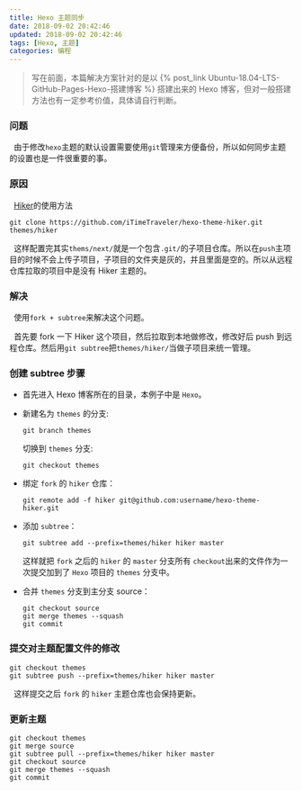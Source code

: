 ```yaml
---
title: Hexo 主题同步
date: 2018-09-02 20:42:46
updated: 2018-09-02 20:42:46
tags: [Hexo, 主题]
categories: 编程
---
```


>写在前面，本篇解决方案针对的是以 {% post_link Ubuntu-18.04-LTS-GitHub-Pages-Hexo-搭建博客 %} 搭建出来的 Hexo 博客，但对一般搭建方法也有一定参考价值，具体请自行判断。

### 问题

&nbsp;&nbsp;由于修改`hexo`主题的默认设置需要使用`git`管理来方便备份，所以如何同步主题的设置也是一件很重要的事。

### 原因

&nbsp;&nbsp;[Hiker](https://github.com/iTimeTraveler/hexo-theme-hiker)的使用方法

```
git clone https://github.com/iTimeTraveler/hexo-theme-hiker.git themes/hiker
```

&nbsp;&nbsp;这样配置完其实`thems/next/`就是一个包含`.git/`的子项目仓库。所以在`push`主项目的时候不会上传子项目，子项目的文件夹是灰的，并且里面是空的。所以从远程仓库拉取的项目中是没有 Hiker 主题的。

<!-- more -->

### 解决

&nbsp;&nbsp;使用`fork + subtree`来解决这个问题。

&nbsp;&nbsp;首先要 fork 一下 Hiker 这个项目，然后拉取到本地做修改，修改好后 push 到远程仓库。然后用`git subtree`把`themes/hiker/`当做子项目来统一管理。

### 创建 subtree 步骤

- 首先进入 Hexo 博客所在的目录，本例子中是 `Hexo`。

- 新建名为 `themes` 的分支:

  ```
  git branch themes
  ```

  切换到 `themes` 分支:

  ```
  git checkout themes
  ```

- 绑定 `fork` 的 `hiker` 仓库：

  ```shell
  git remote add -f hiker git@github.com:username/hexo-theme-hiker.git
  ```

- 添加 `subtree`：

  ```
  git subtree add --prefix=themes/hiker hiker master
  ```

  这样就把 `fork` 之后的 `hiker` 的 `master` 分支所有 `checkout`出来的文件作为一次提交加到了 `Hexo` 项目的 `themes` 分支中。

- 合并 `themes` 分支到主分支 source：

  ```
  git checkout source
  git merge themes --squash
  git commit
  ```

### 提交对主题配置文件的修改

```
git checkout themes
git subtree push --prefix=themes/hiker hiker master
```

&nbsp;&nbsp;这样提交之后 `fork` 的 `hiker` 主题仓库也会保持更新。

### 更新主题

```
git checkout themes
git merge source
git subtree pull --prefix=themes/hiker hiker master
git checkout source
git merge themes --squash
git commit
```
